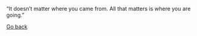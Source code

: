 “It doesn’t matter where you came from. All that matters is where you are going.”

[Go back](../quote.md)